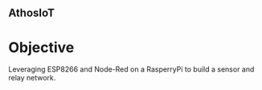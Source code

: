 AthosIoT
--------

Objective
=========
Leveraging ESP8266 and Node-Red on a RasperryPi to build a sensor and relay network. 


